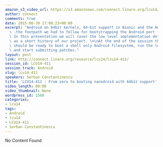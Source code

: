 ```yaml
---
amazon_s3_video_url: https://s3.amazonaws.com/connect.linaro.org/lcu14/videos/09-18-Thursday/LCU14-411-+From+zero+to+booting+nandroid+with+64bit+support.mp4
author: connect
comments: true
date: 2015-06-30 17:08:23+00:00
excerpt: "Android on 64bit kernels, 64-bit support in Bionic and the Android Shell\
  \ -the footpath we had to follow for bootstrapping the Android port for AArch64.\
  \ In this presentation we will cover the low level implementation details as well\
  \ as a short history of our project. \n\nAt the end of the session the audience\
  \ should be ready to boot a shell only Android filesystem, run the low level tests\
  \ and start submitting patches."
layout: post
link: http://connect.linaro.org/resource/lcu14/lcu14-411/
session_id: LCU14-411
session_track: Android
slug: lcu14-411
speakers: Serban Constantinescu
title: 'LCU14-411 : From zero to booting nanodroid with 64bit support'
video_length: 00:00
video_thumbnail: None
wordpress_id: 1560
categories:
- lcu14
tags:
- Android
- lcu14
- LCU14-411
- Serban Constantinescu
---
```


No Content Found
